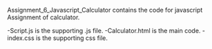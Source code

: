 Assignment_6_Javascript_Calculator contains the code for javascript Assignment of calculator.

-Script.js is the supporting .js file.
-Calculator.html is the main code.
-index.css is the supporting css file.

